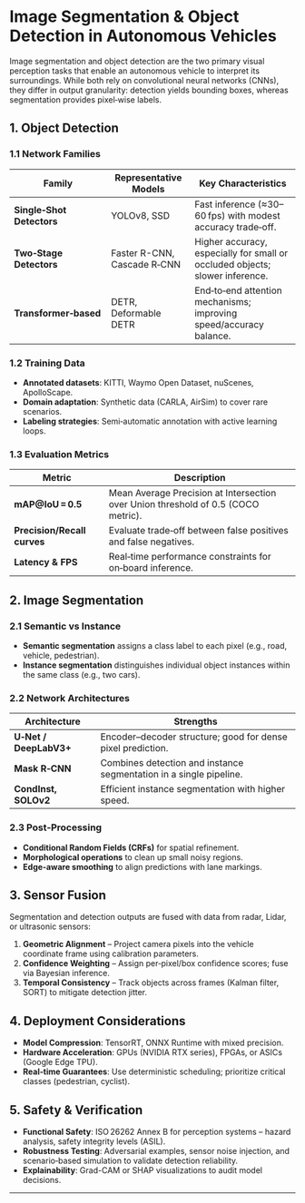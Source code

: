 # Image Segmentation & Object Detection in Autonomous Vehicles  

Image segmentation and object detection are the two primary visual perception tasks that enable an autonomous vehicle to interpret its surroundings. While both rely on convolutional neural networks (CNNs), they differ in output granularity: detection yields bounding boxes, whereas segmentation provides pixel‑wise labels.

## 1. Object Detection  

### 1.1 Network Families  

| Family | Representative Models | Key Characteristics |
|--------|-----------------------|---------------------|
| **Single‑Shot Detectors** | YOLOv8, SSD | Fast inference (≈30–60 fps) with modest accuracy trade‑off. |
| **Two‑Stage Detectors** | Faster R-CNN, Cascade R‑CNN | Higher accuracy, especially for small or occluded objects; slower inference. |
| **Transformer‑based** | DETR, Deformable DETR | End‑to‑end attention mechanisms; improving speed/accuracy balance. |

### 1.2 Training Data  

- **Annotated datasets**: KITTI, Waymo Open Dataset, nuScenes, ApolloScape.  
- **Domain adaptation**: Synthetic data (CARLA, AirSim) to cover rare scenarios.  
- **Labeling strategies**: Semi‑automatic annotation with active learning loops.

### 1.3 Evaluation Metrics  

| Metric | Description |
|--------|-------------|
| **mAP@IoU = 0.5** | Mean Average Precision at Intersection over Union threshold of 0.5 (COCO metric). |
| **Precision/Recall curves** | Evaluate trade‑off between false positives and false negatives. |
| **Latency & FPS** | Real‑time performance constraints for on‑board inference. |

## 2. Image Segmentation  

### 2.1 Semantic vs Instance

- **Semantic segmentation** assigns a class label to each pixel (e.g., road, vehicle, pedestrian).  
- **Instance segmentation** distinguishes individual object instances within the same class (e.g., two cars).

### 2.2 Network Architectures  

| Architecture | Strengths |
|--------------|-----------|
| **U‑Net / DeepLabV3+** | Encoder–decoder structure; good for dense pixel prediction. |
| **Mask R‑CNN** | Combines detection and instance segmentation in a single pipeline. |
| **CondInst, SOLOv2** | Efficient instance segmentation with higher speed. |

### 2.3 Post‑Processing  

- **Conditional Random Fields (CRFs)** for spatial refinement.  
- **Morphological operations** to clean up small noisy regions.  
- **Edge‑aware smoothing** to align predictions with lane markings.

## 3. Sensor Fusion  

Segmentation and detection outputs are fused with data from radar, Lidar, or ultrasonic sensors:

1. **Geometric Alignment** – Project camera pixels into the vehicle coordinate frame using calibration parameters.  
2. **Confidence Weighting** – Assign per‑pixel/box confidence scores; fuse via Bayesian inference.  
3. **Temporal Consistency** – Track objects across frames (Kalman filter, SORT) to mitigate detection jitter.

## 4. Deployment Considerations  

- **Model Compression**: TensorRT, ONNX Runtime with mixed precision.  
- **Hardware Acceleration**: GPUs (NVIDIA RTX series), FPGAs, or ASICs (Google Edge TPU).  
- **Real‑time Guarantees**: Use deterministic scheduling; prioritize critical classes (pedestrian, cyclist).  

## 5. Safety & Verification  

- **Functional Safety**: ISO 26262 Annex B for perception systems – hazard analysis, safety integrity levels (ASIL).  
- **Robustness Testing**: Adversarial examples, sensor noise injection, and scenario‑based simulation to validate detection reliability.  
- **Explainability**: Grad-CAM or SHAP visualizations to audit model decisions.

---